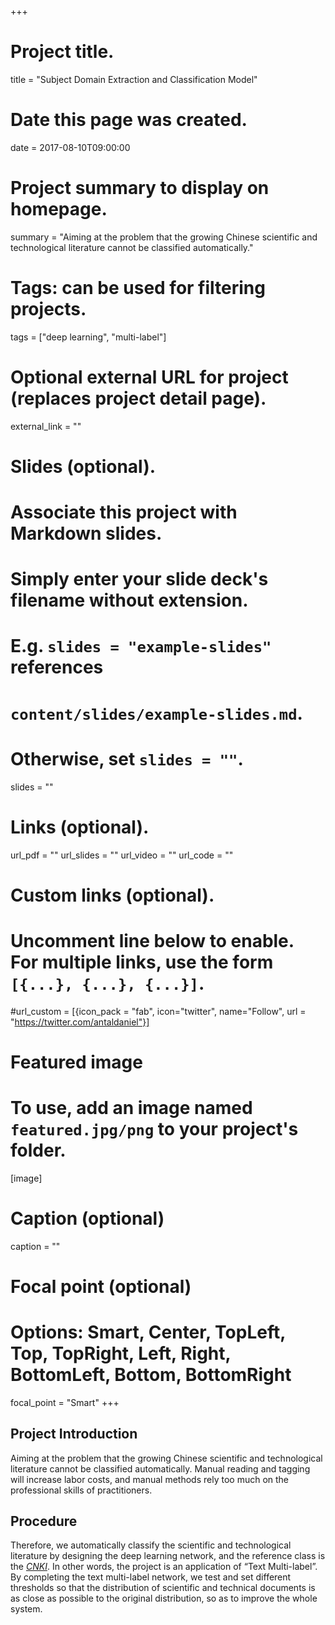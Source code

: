 +++
# Project title.
title = "Subject Domain Extraction and Classification Model"

# Date this page was created.
date = 2017-08-10T09:00:00

# Project summary to display on homepage.
summary = "Aiming at the problem that the growing Chinese scientific and technological literature cannot be classified automatically."

# Tags: can be used for filtering projects.
tags = ["deep learning", "multi-label"]

# Optional external URL for project (replaces project detail page).
external_link = ""

# Slides (optional).
#   Associate this project with Markdown slides.
#   Simply enter your slide deck's filename without extension.
#   E.g. `slides = "example-slides"` references 
#   `content/slides/example-slides.md`.
#   Otherwise, set `slides = ""`.
slides = ""

# Links (optional).
url_pdf = ""
url_slides = ""
url_video = ""
url_code = ""

# Custom links (optional).
#   Uncomment line below to enable. For multiple links, use the form `[{...}, {...}, {...}]`.
#url_custom = [{icon_pack = "fab", icon="twitter", name="Follow", url = "https://twitter.com/antaldaniel"}]

# Featured image
# To use, add an image named `featured.jpg/png` to your project's folder. 
[image]
  # Caption (optional)
  caption = ""
  
  # Focal point (optional)
  # Options: Smart, Center, TopLeft, Top, TopRight, Left, Right, BottomLeft, Bottom, BottomRight
  focal_point = "Smart"
+++

## Project Introduction

Aiming at the problem that the growing Chinese scientific and technological literature cannot be classified automatically. Manual reading and tagging will increase labor costs, and manual methods rely too much on the professional skills of practitioners.

## Procedure
Therefore, we automatically classify the scientific and technological literature by designing the deep learning network, and the reference class is the [_CNKI_](https://www.cnki.net/). In other words, the project is an application of “Text Multi-label”. By completing the text multi-label network, we test and set different thresholds so that the distribution of scientific and technical documents is as close as possible to the original distribution, so as to improve the whole system.